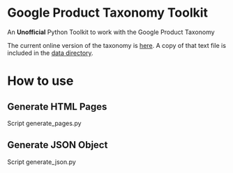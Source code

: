 # Google Product Taxonomy Toolkit

An **Unofficial** Python Toolkit to work with the Google Product Taxonomy

The current online version of the taxonomy is [here](https://www.google.com/basepages/producttype/taxonomy-with-ids.en-US.txt). A copy of that text file is included in the [data directory](data/taxonomy-with-ids.en-US.txt).

# How to use

## Generate HTML Pages

Script generate_pages.py


## Generate JSON Object

Script generate_json.py
